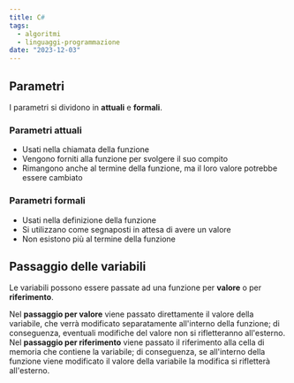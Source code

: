 ```yaml
---
title: C#
tags:
  - algoritmi
  - linguaggi-programmazione
date: "2023-12-03"
---
```

## Parametri

I parametri si dividono in **attuali** e **formali**.

### Parametri attuali

- Usati nella chiamata della funzione
- Vengono forniti alla funzione per svolgere il suo compito
- Rimangono anche al termine della funzione, ma il loro valore potrebbe essere cambiato

### Parametri formali

- Usati nella definizione della funzione
- Si utilizzano come segnaposti in attesa di avere un valore
- Non esistono più al termine della funzione

## Passaggio delle variabili

Le variabili possono essere passate ad una funzione per **valore** o per **riferimento**.

Nel **passaggio per valore** viene passato direttamente il valore della variabile, che verrà modificato separatamente all'interno della funzione; di conseguenza, eventuali modifiche del valore non si rifletteranno all'esterno.<br>
Nel **passaggio per riferimento** viene passato il riferimento alla cella di memoria che contiene la variabile; di conseguenza, se all'interno della funzione viene modificato il valore della variabile la modifica si rifletterà all'esterno.
